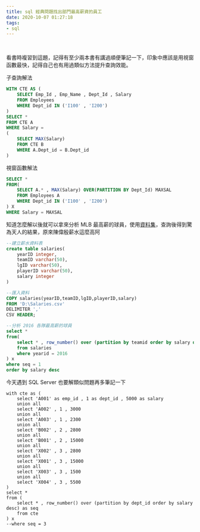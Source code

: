```yaml
---
title: sql 經典問題找出部門最高薪資的員工
date: 2020-10-07 01:27:18
tags:
- sql
---
```

&nbsp;
<!-- more -->

看書時複習到這題，記得有至少兩本書有講過順便筆記一下，印象中應該是用視窗函數最快，記得自己也有用過類似方法提升查詢效能。

子查詢解法
``` sql
WITH CTE AS (
    SELECT Emp_Id , Emp_Name , Dept_Id , Salary
    FROM Employees
    WHERE Dept_id IN ('I100' , 'I200')
)
SELECT *
FROM CTE A
WHERE Salary =
(
    SELECT MAX(Salary)
    FROM CTE B
    WHERE A.Dept_id = B.Dept_id
)
```

視窗函數解法
``` sql
SELECT *
FROM(
    SELECT A.* , MAX(Salary) OVER(PARTITION BY Dept_Id) MAXSAL
    FROM Employees A
    WHERE Dept_id IN ('I100' , 'I200')
) X
WHERE Salary = MAXSAL
```

知道怎麼解以後就可以拿來分析 MLB 最高薪的球員，使用[資料集](http://www.seanlahman.com/baseball-archive/statistics)，查詢後得到驚為天人的結果，原來陳偉殷薪水這麼高阿
``` sql
--建立薪水資料表
create table salaries(
	yearID integer,
	teamID varchar(50),
	lgID varchar(50),
	playerID varchar(50),
	salary integer
)

--匯入資料
COPY salaries(yearID,teamID,lgID,playerID,salary)
FROM 'D:\Salaries.csv'
DELIMITER ','
CSV HEADER;

--分析 2016 各隊最高薪的球員
select *
from(
	select * , row_number() over (partition by teamid order by salary desc) seq
	from salaries
	where yearid = 2016
) x
where seq = 1
order by salary desc
```

今天遇到 SQL Server 也要解類似問題再多筆記一下
```
with cte as (
	select 'A001' as emp_id , 1 as dept_id , 5000 as salary
	union all
	select 'A002' , 1 , 3000
	union all
	select 'A003' , 1 , 2300
	union all
	select 'B002' , 2 , 2800
	union all
	select 'B001' , 2 , 15000
	union all
	select 'X002' , 3 , 2800
	union all
	select 'X001' , 3 , 15000
	union all
	select 'X003' , 3 , 1500
	union all
	select 'X004' , 3 , 5500
)
select *
from (
	select * , row_number() over (partition by dept_id order by salary desc) as seq
	from cte
) x
--where seq = 3
```
